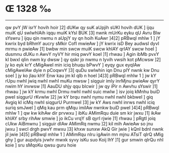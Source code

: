 # Œ 1328 ‰
---
qw pvY jW isrY hovih hoir ]2] dUKw qy suK aUpjih sUKI hovih dUK ] ijqu
muiK qU swlwhIAih iqqu muiK kYsI BUK ]3] nwnk mUrKu eyku qU Avru Blw
sYswru ] ijqu qin nwmu n aUpjY sy qn hoih KuAwr ]4]2] pRBwqI mhlw 1
] jY kwrix byd bRhmY aucry sMkir CofI mwieAw ] jY kwrix isD Bey audwsI
dyvI mrmu n pwieAw ]1] bwbw min swcw muiK swcw khIAY qrIAY swcw
hoeI ] dusmnu dUKu n AwvY nyVY hir miq pwvY koeI ]1] rhwau ] Agin ibMb
pvxY kI bwxI qIin nwm ky dwsw ] qy qskr jo nwmu n lyvih vwsih kot
pMcwsw ]2] jy ko eyk krY cMigAweI min iciq bhuqu bPwvY ] eyqy gux
eyqIAw cMigAweIAw dyie n pCoqwvY ]3] quDu swlwhin iqn Dnu plY nwnk
kw Dnu soeI ] jy ko jIau khY Enw kau jm kI qlb n hoeI ]4]3] pRBwqI
mhlw 1 ] jw kY rUpu nwhI jwiq nwhI nwhI muKu mwsw ] siqguir imly
inrMjnu pwieAw qyrY nwim hY invwsw ]1] AauDU shjy qqu bIcwir ] jw qy
iPir n Awvhu sYswir ]1] rhwau ] jw kY krmu nwhI Drmu nwhI nwhI suic
mwlw ] isv joiq kMnhu buiD pweI siqgurU rKvwlw ]2] jw kY brqu nwhI
nymu nwhI nwhI bkbweI ] giq Avgiq kI icMq nwhI siqgurU PurmweI ]3]
jw kY Aws nwhI inrws nwhI iciq suriq smJweI ] qMq kau prm qMqu
imilAw nwnkw buiD pweI ]4]4] pRBwqI mhlw 1 ] qw kw kihAw dir
prvwxu ] ibKu AMimRqu duie sm kir jwxu ]1] ikAw khIAY srby rihAw
smwie ] jo ikCu vrqY sB qyrI rjwie ]1] rhwau ] pRgtI joiq cUkw
AiBmwnu ] siqguir dIAw AMimRq nwmu ]2] kil mih AwieAw so jnu jwxu ]
swcI drgh pwvY mwxu ]3] khxw sunxw AkQ Gir jwie ] kQnI bdnI
nwnk jil jwie ]4]5] pRBwqI mhlw 1 ] AMimRqu nIru igAwin mn mjnu
ATsiT qIrQ sMig ghy ] gur aupdyis jvwhr mwxk syvy isKu suo Koij lhY
]1] gur smwin qIrQu nhI koie ] sru sMqoKu qwsu guru hoie
####
